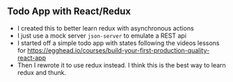 ## Todo App with React/Redux


* I created this to better learn redux with asynchronous actions
* I just use a mock server `json-server` to emulate a REST api
* I started off a simple todo app with states following the videos lessons for https://egghead.io/courses/build-your-first-production-quality-react-app
* Then I rewrote it to use redux instead. I think this is the best way to learn redux and thunk.
